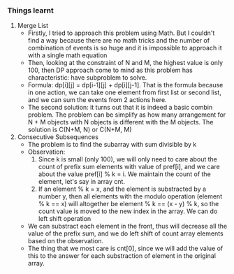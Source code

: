### Things learnt
1. Merge List
	- Firstly, I tried to approach this problem using Math. But I couldn't find a way because there are no math tricks and the number of combination of events is so huge and it is impossible to approach it with a single math equation
	- Then, looking at the constraint of N and M, the highest value is only 100, then DP approach come to mind as this problem has characteristic: have subproblem to solve.
	- Formula: dp[i][j] = dp[i-1][j] + dp[i][j-1]. That is the formula because in one action, we can take one element from first list or second list, and we can sum the events from 2 actions here.
	- The second solution: it turns out that it is indeed a basic combin problem. The problem can be simplify as how many arrangement for N + M objects with N objects is different with the M objects. The solution is C(N+M, N) or C(N+M, M)
2. Consecutive Subsequences
	- The problem is to find the subarray with sum divisible by k
	- Observation: 
		1. Since k is small (only 100), we will only need to care about the count of prefix sum elements with value of pref[i], and we care about the value pref[i] % k = i. We maintain the count of the element, let's say in array cnt. 
		2. If an element % k = x, and the element is substracted by a number y, then all elements with the modulo operation (element % k == x) will altogether be element % k == (x - y) % k, so the count value is moved to the new index in the array. We can do left shift operation
	- We can substract each element in the front, thus will decrease all the value of the prefix sum, and we do left shift of count array elements based on the observation.
	- The thing that we most care is cnt[0], since we will add the value of this to the answer for each substraction of element in the original array. 